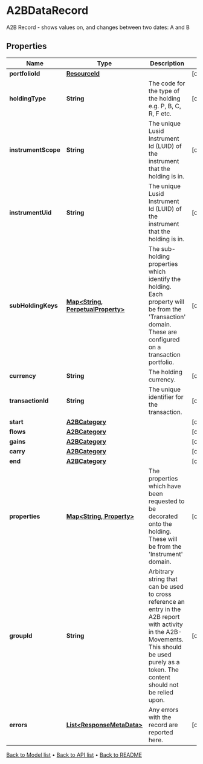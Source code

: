 

# A2BDataRecord

A2B Record - shows values on, and changes between two dates: A and B

## Properties

| Name | Type | Description | Notes |
|------------ | ------------- | ------------- | -------------|
|**portfolioId** | [**ResourceId**](ResourceId.md) |  |  [optional] |
|**holdingType** | **String** | The code for the type of the holding e.g. P, B, C, R, F etc. |  [optional] |
|**instrumentScope** | **String** | The unique Lusid Instrument Id (LUID) of the instrument that the holding is in. |  [optional] |
|**instrumentUid** | **String** | The unique Lusid Instrument Id (LUID) of the instrument that the holding is in. |  [optional] |
|**subHoldingKeys** | [**Map&lt;String, PerpetualProperty&gt;**](PerpetualProperty.md) | The sub-holding properties which identify the holding. Each property will be from the &#39;Transaction&#39; domain. These are configured on a transaction portfolio. |  [optional] |
|**currency** | **String** | The holding currency. |  [optional] |
|**transactionId** | **String** | The unique identifier for the transaction. |  [optional] |
|**start** | [**A2BCategory**](A2BCategory.md) |  |  [optional] |
|**flows** | [**A2BCategory**](A2BCategory.md) |  |  [optional] |
|**gains** | [**A2BCategory**](A2BCategory.md) |  |  [optional] |
|**carry** | [**A2BCategory**](A2BCategory.md) |  |  [optional] |
|**end** | [**A2BCategory**](A2BCategory.md) |  |  [optional] |
|**properties** | [**Map&lt;String, Property&gt;**](Property.md) | The properties which have been requested to be decorated onto the holding. These will be from the &#39;Instrument&#39; domain. |  [optional] |
|**groupId** | **String** | Arbitrary string that can be used to cross reference an entry in the A2B report with activity in the A2B-Movements. This should be used purely as a token. The content should not be relied upon. |  [optional] |
|**errors** | [**List&lt;ResponseMetaData&gt;**](ResponseMetaData.md) | Any errors with the record are reported here. |  [optional] |



[Back to Model list](../README.md#documentation-for-models) &#8226; [Back to API list](../README.md#documentation-for-api-endpoints) &#8226; [Back to README](../README.md)


